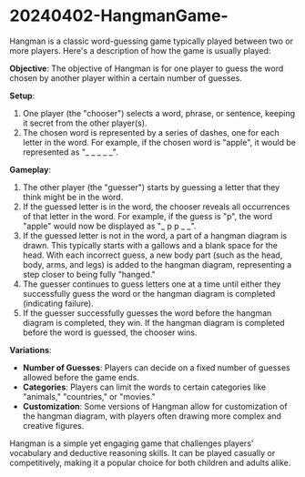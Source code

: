 # 20240402-HangmanGame-

Hangman is a classic word-guessing game typically played between two or more players. Here's a description of how the game is usually played:

**Objective**: The objective of Hangman is for one player to guess the word chosen by another player within a certain number of guesses.

**Setup**:
1. One player (the "chooser") selects a word, phrase, or sentence, keeping it secret from the other player(s).
2. The chosen word is represented by a series of dashes, one for each letter in the word. For example, if the chosen word is "apple", it would be represented as "_ _ _ _ _".

**Gameplay**:
1. The other player (the "guesser") starts by guessing a letter that they think might be in the word.
2. If the guessed letter is in the word, the chooser reveals all occurrences of that letter in the word. For example, if the guess is "p", the word "apple" would now be displayed as "_ p p _ _".
3. If the guessed letter is not in the word, a part of a hangman diagram is drawn. This typically starts with a gallows and a blank space for the head. With each incorrect guess, a new body part (such as the head, body, arms, and legs) is added to the hangman diagram, representing a step closer to being fully "hanged."
4. The guesser continues to guess letters one at a time until either they successfully guess the word or the hangman diagram is completed (indicating failure).
5. If the guesser successfully guesses the word before the hangman diagram is completed, they win. If the hangman diagram is completed before the word is guessed, the chooser wins.

**Variations**:
- **Number of Guesses**: Players can decide on a fixed number of guesses allowed before the game ends.
- **Categories**: Players can limit the words to certain categories like "animals," "countries," or "movies."
- **Customization**: Some versions of Hangman allow for customization of the hangman diagram, with players often drawing more complex and creative figures.

Hangman is a simple yet engaging game that challenges players' vocabulary and deductive reasoning skills. It can be played casually or competitively, making it a popular choice for both children and adults alike.